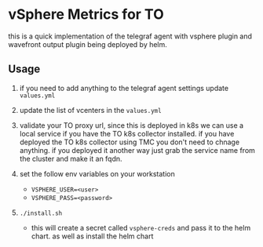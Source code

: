 # vSphere Metrics for TO

this is a quick implementation of the telegraf agent with vsphere plugin and wavefront output plugin being deployed by helm.

## Usage

1. if you need to add anything to the telegraf agent settings update `values.yml`

2. update the list of vcenters in the `values.yml`

3. validate your TO proxy url, since this is deployed in k8s we can use a local service if you have the TO k8s collector installed. if you have deployed the TO k8s collector using TMC you don't need to chnage anything. if you deployed it another way just grab the service name from the cluster and make it an fqdn.

4. set the follow env variables on your workstation
   
   * `VSPHERE_USER=<user>`
   * `VSPHERE_PASS=<password>`

5. `./install.sh`
   
   * this will create a secret called `vsphere-creds` and pass it to the helm chart. as well as install the helm chart





